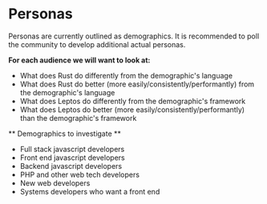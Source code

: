 # Personas

Personas are currently outlined as demographics. It is recommended to poll the community to 
develop additional actual personas.

**For each audience we will want to look at:**

- What does Rust do differently from the demographic's language
- What does Rust do better (more easily/consistently/performantly) from the demographic's language
- What does Leptos do differently from the demographic's framework
- What does Leptos do better (more easily/consistently/performantly) than the demographic's 
  framework

** Demographics to investigate **

- Full stack javascript developers
- Front end javascript developers
- Backend javascript developers
- PHP and other web tech developers
- New web developers
- Systems developers who want a front end
